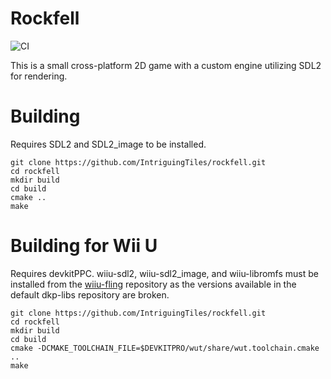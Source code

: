 # Rockfell
![CI](https://github.com/IntriguingTiles/rockfell/workflows/CI/badge.svg)

This is a small cross-platform 2D game with a custom engine utilizing SDL2 for rendering.

# Building
Requires SDL2 and SDL2_image to be installed.

```
git clone https://github.com/IntriguingTiles/rockfell.git
cd rockfell
mkdir build
cd build
cmake ..
make
```

# Building for Wii U
Requires devkitPPC. wiiu-sdl2, wiiu-sdl2_image, and wiiu-libromfs must be installed from the [wiiu-fling](https://gitlab.com/QuarkTheAwesome/wiiu-fling) repository as the versions available in the default dkp-libs repository are broken.

```
git clone https://github.com/IntriguingTiles/rockfell.git
cd rockfell
mkdir build
cd build
cmake -DCMAKE_TOOLCHAIN_FILE=$DEVKITPRO/wut/share/wut.toolchain.cmake ..
make
```